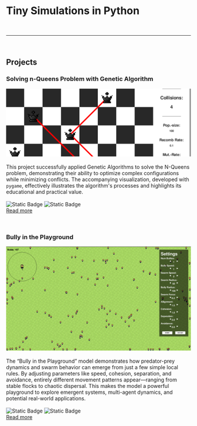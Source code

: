 # Tiny Simulations in Python

<br>

***

<br>

## Projects

### Solving n-Queens Problem with Genetic Algorithm
![Thumbnail](/assets/nqueens/pictures/8queens_banner.png)<br><br>
This project successfully applied Genetic Algorithms to solve the N-Queens problem, demonstrating their ability to optimize complex configurations while minimizing conflicts. The accompanying visualization, developed with `pygame`, effectively illustrates the algorithm's processes and highlights its educational and practical value. <br><br>
![Static Badge](https://img.shields.io/badge/Optimization-blue) ![Static Badge](https://img.shields.io/badge/Data_Visualization-blue)<br>
[Read more](/assets/nqueens/text/nqueens.html)

<br>

### Bully in the Playground
![Thumbnail](/assets/bully_in_the_playground/pictures/banner.png)<br><br>
The “Bully in the Playground” model demonstrates how predator-prey dynamics and swarm behavior can emerge from just a few simple local rules. By adjusting parameters like speed, cohesion, separation, and avoidance, entirely different movement patterns appear—ranging from stable flocks to chaotic dispersal. This makes the model a powerful playground to explore emergent systems, multi-agent dynamics, and potential real-world applications.<br><br>
![Static Badge](https://img.shields.io/badge/Simulation-blue) ![Static Badge](https://img.shields.io/badge/Visualization-blue)<br>
[Read more](/assets/bully/text/bully.html)

<br>